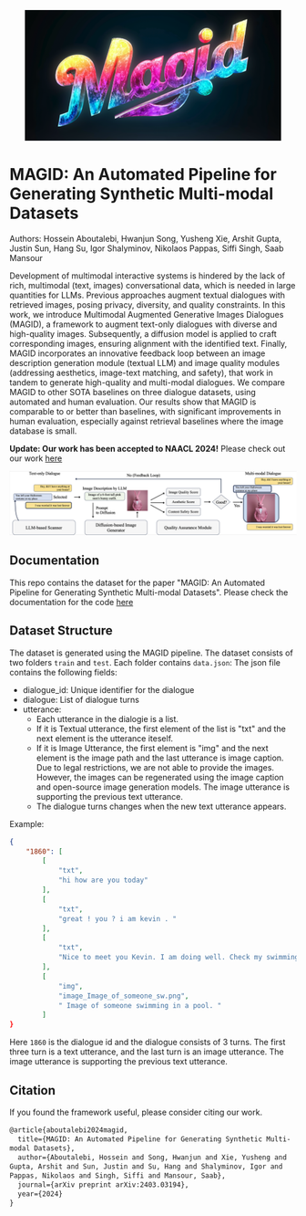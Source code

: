 <p align="center">
<img src="../images/logo.png" alt="Local Image" width="450">
</p>

# MAGID: An Automated Pipeline for Generating Synthetic Multi-modal Datasets

Authors: Hossein Aboutalebi, Hwanjun Song, Yusheng Xie, Arshit Gupta, Justin Sun, Hang Su, Igor Shalyminov, Nikolaos Pappas, Siffi Singh, Saab Mansour

Development of multimodal interactive systems is hindered by the lack of rich, multimodal (text, images) conversational data, which is needed in large quantities for LLMs. Previous approaches augment textual dialogues with retrieved images, posing privacy, diversity, and quality constraints. In this work, we introduce Multimodal Augmented Generative Images Dialogues (MAGID), a framework to augment text-only dialogues with diverse and high-quality images. Subsequently, a diffusion model is applied to craft corresponding images, ensuring alignment with the identified text. Finally, MAGID incorporates an innovative feedback loop between an image description generation module (textual LLM) and image quality modules (addressing aesthetics, image-text matching, and safety), that work in tandem to generate high-quality and multi-modal dialogues. We compare MAGID to other SOTA baselines on three dialogue datasets, using automated and human evaluation. Our results show that MAGID is comparable to or better than baselines, with significant improvements in human evaluation, especially against retrieval baselines where the image database is small.

**Update: Our work has been accepted to NAACL 2024!**
Please check out our work [here](https://arxiv.org/abs/2403.03194)

<p align="center">
<img src="../images/magi.png" alt="Local Image" width="850">
</p>

## Documentation

This repo contains the dataset for the paper "MAGID: An Automated Pipeline for Generating Synthetic Multi-modal Datasets". Please check the documentation for the code [here](../README.md)

## Dataset Structure

The dataset is generated using the MAGID pipeline.
The dataset consists of two folders `train` and `test`. Each folder contains `data.json`:
The json file contains the following fields:
- dialogue_id: Unique identifier for the dialogue
- dialogue: List of dialogue turns
- utterance: 
    - Each utterance in the dialogie is a list. 
    - If it is Textual utterance, the first element of the list is "txt" and the next element is the utterance iteself. 
    - If it is Image Utterance, the first element is "img" and the next element is the image path and the last utterance is image caption. Due to legal restrictions, we are not able to provide the images. However, the images can be regenerated using the image caption and open-source image generation models. The image utterance is supporting the previous text utterance.
    - The dialogue turns changes when the new text utterance appears.

Example: 

```json
{
    "1860": [
        [
            "txt",
            "hi how are you today"
        ],
        [
            "txt",
            "great ! you ? i am kevin . "
        ],
        [
            "txt",
            "Nice to meet you Kevin. I am doing well. Check my swimming picture. It is so cool"
        ],
        [
            "img",
            "image_Image_of_someone_sw.png",
            " Image of someone swimming in a pool. "
        ]
}
```

Here `1860` is the dialogue id and the dialogue consists of 3 turns. The first three turn is a text utterance, and the last turn is an image utterance. The image utterance is supporting the previous text utterance.

## Citation

If you found the framework useful, please consider citing our work.

```{bibtex}
@article{aboutalebi2024magid,
  title={MAGID: An Automated Pipeline for Generating Synthetic Multi-modal Datasets},
  author={Aboutalebi, Hossein and Song, Hwanjun and Xie, Yusheng and Gupta, Arshit and Sun, Justin and Su, Hang and Shalyminov, Igor and Pappas, Nikolaos and Singh, Siffi and Mansour, Saab},
  journal={arXiv preprint arXiv:2403.03194},
  year={2024}
}
```
